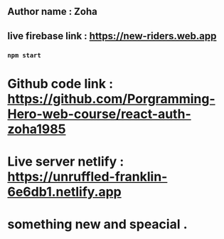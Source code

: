 ## Author name :  Zoha

## live firebase link : https://new-riders.web.app


### `npm start`



# Github code link : https://github.com/Porgramming-Hero-web-course/react-auth-zoha1985


# Live server netlify : https://unruffled-franklin-6e6db1.netlify.app

 # something new and speacial . 